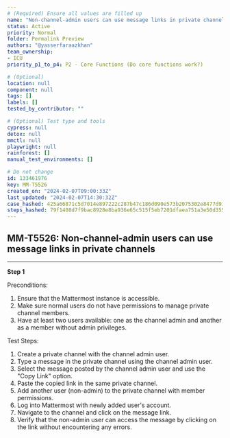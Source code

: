 ```yaml
---
# (Required) Ensure all values are filled up
name: "Non-channel-admin users can use message links in private channels"
status: Active
priority: Normal
folder: Permalink Preview
authors: "@yasserfaraazkhan"
team_ownership:
- ICU
priority_p1_to_p4: P2 - Core Functions (Do core functions work?)

# (Optional)
location: null
component: null
tags: []
labels: []
tested_by_contributor: ""

# (Optional) Test type and tools
cypress: null
detox: null
mmctl: null
playwright: null
rainforest: []
manual_test_environments: []

# Do not change
id: 133461976
key: MM-T5526
created_on: "2024-02-07T09:00:33Z"
last_updated: "2024-02-07T14:30:32Z"
case_hashed: 425a66871c5d7014e897222c287b47c186d090e573b2075302e8477d9171298bbb31fbfdc7ebcf87823fc9833ffdbd71
steps_hashed: 79f1408d7f9bac8928e8ba936e65c515f5eb7201dfaea751a3e50d355100d93fd1a7f80fc74cd185c799380601fb1be8
---
```


<!-- (Auto-generated) Based on frontmatter's "key" and "name" -->

## MM-T5526: Non-channel-admin users can use message links in private channels

---

**Step 1**

Preconditions:

1. Ensure that the Mattermost instance is accessible.
2. Make sure normal users do not have permissions to manage private channel members.
3. Have at least two users available: one as the channel admin and another as a member without admin privileges.

Test Steps:

1. Create a private channel with the channel admin user.
2. Type a message in the private channel using the channel admin user.
3. Select the message posted by the channel admin user and use the "Copy Link" option.
4. Paste the copied link in the same private channel.
5. Add another user (non-admin) to the private channel with member permissions.
6. Log into Mattermost with newly added user's account.
7. Navigate to the channel and click on the message link.
8. Verify that the non-admin user can access the message by clicking on the link without encountering any errors.
